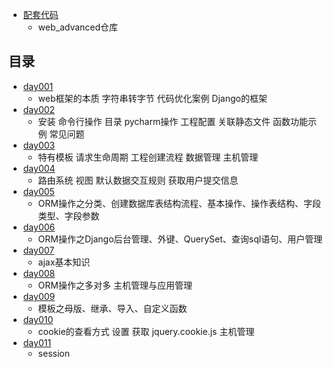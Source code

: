 - [配套代码](https://github.com/liuxingrichu/web_advanced)
	- web_advanced仓库

## 目录 ##
- [day001](https://github.com/liuxingrichu/python_lesson_notes/blob/master/Django/day001.md) 
	- web框架的本质 字符串转字节 代码优化案例 Django的框架
- [day002](https://github.com/liuxingrichu/python_lesson_notes/blob/master/Django/day002.md) 
	- 安装 命令行操作 目录 pycharm操作 工程配置 关联静态文件 函数功能示例 常见问题
- [day003](https://github.com/liuxingrichu/python_lesson_notes/blob/master/Django/day003.md) 
	- 特有模板 请求生命周期 工程创建流程 数据管理 主机管理
- [day004](https://github.com/liuxingrichu/python_lesson_notes/blob/master/Django/day004.md) 
	- 路由系统 视图 默认数据交互规则 获取用户提交信息
- [day005](https://github.com/liuxingrichu/python_lesson_notes/blob/master/Django/day005.md) 
	- ORM操作之分类、创建数据库表结构流程、基本操作、操作表结构、字段类型、字段参数
- [day006](https://github.com/liuxingrichu/python_lesson_notes/blob/master/Django/day006.md) 
	- ORM操作之Django后台管理、外键、QuerySet、查询sql语句、用户管理
- [day007](https://github.com/liuxingrichu/python_lesson_notes/blob/master/Django/day007.md) 
	- ajax基本知识
- [day008](https://github.com/liuxingrichu/python_lesson_notes/blob/master/Django/day008.md) 
	- ORM操作之多对多 主机管理与应用管理
- [day009](https://github.com/liuxingrichu/python_lesson_notes/blob/master/Django/day009.md)
	-  模板之母版、继承、导入、自定义函数
- [day010](https://github.com/liuxingrichu/python_lesson_notes/blob/master/Django/day010.md)
	- cookie的查看方式 设置 获取 jquery.cookie.js 主机管理
- [day011](https://github.com/liuxingrichu/python_lesson_notes/blob/master/Django/day011.md)
	- session